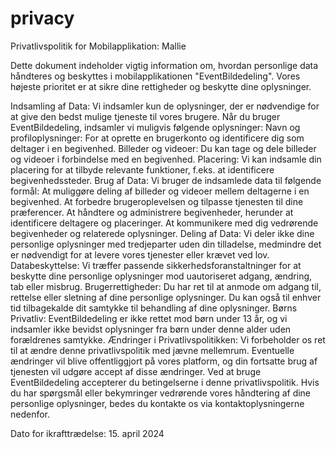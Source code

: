 # privacy

Privatlivspolitik for Mobilapplikation: Mallie

Dette dokument indeholder vigtig information om, hvordan personlige data håndteres og beskyttes i mobilapplikationen "EventBildedeling". Vores højeste prioritet er at sikre dine rettigheder og beskytte dine oplysninger.

Indsamling af Data:
Vi indsamler kun de oplysninger, der er nødvendige for at give den bedst mulige tjeneste til vores brugere. Når du bruger EventBildedeling, indsamler vi muligvis følgende oplysninger:
Navn og profiloplysninger: For at oprette en brugerkonto og identificere dig som deltager i en begivenhed.
Billeder og videoer: Du kan tage og dele billeder og videoer i forbindelse med en begivenhed.
Placering: Vi kan indsamle din placering for at tilbyde relevante funktioner, f.eks. at identificere begivenhedssteder.
Brug af Data:
Vi bruger de indsamlede data til følgende formål:
At muliggøre deling af billeder og videoer mellem deltagerne i en begivenhed.
At forbedre brugeroplevelsen og tilpasse tjenesten til dine præferencer.
At håndtere og administrere begivenheder, herunder at identificere deltagere og placeringer.
At kommunikere med dig vedrørende begivenheder og relaterede oplysninger.
Deling af Data:
Vi deler ikke dine personlige oplysninger med tredjeparter uden din tilladelse, medmindre det er nødvendigt for at levere vores tjenester eller krævet ved lov.
Databeskyttelse:
Vi træffer passende sikkerhedsforanstaltninger for at beskytte dine personlige oplysninger mod uautoriseret adgang, ændring, tab eller misbrug.
Brugerrettigheder:
Du har ret til at anmode om adgang til, rettelse eller sletning af dine personlige oplysninger. Du kan også til enhver tid tilbagekalde dit samtykke til behandling af dine oplysninger.
Børns Privatliv:
EventBildedeling er ikke rettet mod børn under 13 år, og vi indsamler ikke bevidst oplysninger fra børn under denne alder uden forældrenes samtykke.
Ændringer i Privatlivspolitikken:
Vi forbeholder os ret til at ændre denne privatlivspolitik med jævne mellemrum. Eventuelle ændringer vil blive offentliggjort på vores platform, og din fortsatte brug af tjenesten vil udgøre accept af disse ændringer.
Ved at bruge EventBildedeling accepterer du betingelserne i denne privatlivspolitik. Hvis du har spørgsmål eller bekymringer vedrørende vores håndtering af dine personlige oplysninger, bedes du kontakte os via kontaktoplysningerne nedenfor.

Dato for ikrafttrædelse: 15. april 2024
